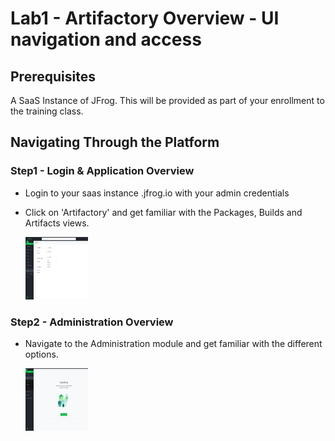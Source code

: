 # Lab1 - Artifactory Overview - UI navigation and access

## Prerequisites

A SaaS Instance of JFrog. This will be provided as part of your enrollment to the training class.

## Navigating Through the Platform

### Step1 - Login & Application Overview

- Login to your saas instance <yourinstancename>.jfrog.io with your admin credentials
- Click on 'Artifactory' and get familiar with the Packages, Builds and Artifacts views.

  <img src="/SU-113-Jfrog-Artifactory-Essentials/Lab1/images/admin.png" alt="Admin tab" style="height: 100px; width:100px;"/>

### Step2 - Administration Overview

- Navigate to the Administration module and get familiar with the different options.

  <img src="/SU-113-Jfrog-Artifactory-Essentials/Lab1/images/application.png" alt="Application tab" style="height: 100px; width:100px;"/>
